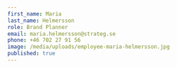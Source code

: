 ```yaml
---
first_name: Maria
last_name: Helmersson
role: Brand Planner
email: maria.helmersson@strateg.se
phone: +46 702 27 91 56
image: /media/uploads/employee-maria-helmersson.jpg
published: true
---
```

